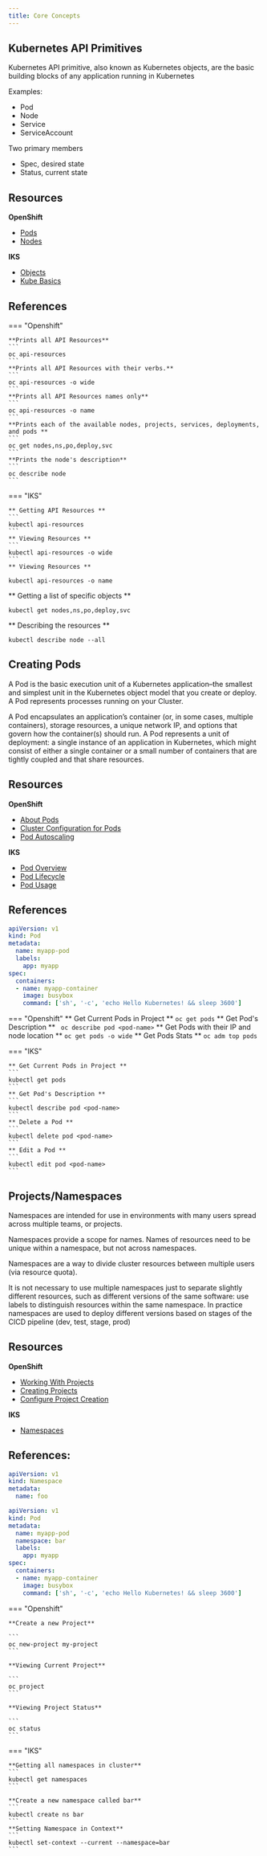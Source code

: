 ```yaml
---
title: Core Concepts
---
```

<!--- cSpell:ignore ICPA openshiftconsole Theia userid toolset crwexposeservice gradlew bluemix ocinstall Mico crwopenlink crwopenapp swaggerui gitpat gituser  buildconfig yourproject wireframe devenvsetup viewapp crwopenlink  atemplatized rtifactoryurlsetup Kata Koda configmap Katacoda checksetup cndp katacoda checksetup Linespace igccli regcred REPLACEME Tavis pipelinerun openshiftcluster invokecloudshell cloudnative sampleapp bwoolf hotspots multicloud pipelinerun Sricharan taskrun Vadapalli Rossel REPLACEME cloudnativesampleapp artifactoryuntar untar Hotspot devtoolsservices Piyum Zonooz Farr Kamal Arora Laszewski  Roadmap roadmap Istio Packt buildpacks automatable ksonnet jsonnet targetport podsiks SIGTERM SIGKILL minikube apiserver multitenant kubelet multizone Burstable checksetup handson  stockbffnode codepatterns devenvsetup newwindow preconfigured cloudantcredentials apikey Indexyaml classname  errorcondition tektonpipeline gradlew gitsecret viewapp cloudantgitpodscreen crwopenlink cdply crwopenapp -->

## Kubernetes API Primitives

Kubernetes API primitive, also known as Kubernetes objects, are the basic building blocks of any application running in Kubernetes

Examples:
- Pod
- Node
- Service
- ServiceAccount

Two primary members
- Spec, desired state
- Status, current state

## Resources

**OpenShift**
- [Pods](https://docs.openshift.com/container-platform/4.3/nodes/pods/nodes-pods-using.html)
- [Nodes](https://docs.openshift.com/container-platform/4.3/nodes/nodes/nodes-nodes-viewing.html)

**IKS**
- [Objects](https://kubernetes.io/docs/concepts/overview/working-with-objects/kubernetes-objects/)
- [Kube Basics](https://kubernetes.io/docs/tutorials/kubernetes-basics/)


## References

=== "Openshift"

    **Prints all API Resources**
    ```
    oc api-resources
    ```
    **Prints all API Resources with their verbs.**
    ```
    oc api-resources -o wide
    ```
    **Prints all API Resources names only**
    ```
    oc api-resources -o name
    ```
    **Prints each of the available nodes, projects, services, deployments, and pods ** 
    ```
    oc get nodes,ns,po,deploy,svc
    ```
    **Prints the node's description**
    ```
    oc describe node 
    ```



=== "IKS"

    ** Getting API Resources **
    ```
    kubectl api-resources
    ```
    ** Viewing Resources **
    ```
    kubectl api-resources -o wide
    ```
    ** Viewing Resources **
   ```
   kubectl api-resources -o name
   ```
   ** Getting a list of specific objects **
   ```
   kubectl get nodes,ns,po,deploy,svc
   ```
   ** Describing the resources **
   ```
   kubectl describe node --all
   ```


## Creating Pods
A Pod is the basic execution unit of a Kubernetes application–the smallest and simplest unit in the Kubernetes object model that you create or deploy. A Pod represents processes running on your Cluster.

A Pod encapsulates an application’s container (or, in some cases, multiple containers), storage resources, a unique network IP, and options that govern how the container(s) should run. A Pod represents a unit of deployment: a single instance of an application in Kubernetes, which might consist of either a single container or a small number of containers that are tightly coupled and that share resources.

## Resources

**OpenShift**
- [About Pods](https://docs.openshift.com/container-platform/4.3/nodes/pods/nodes-pods-using.html)
- [Cluster Configuration for Pods](https://docs.openshift.com/container-platform/4.3/nodes/pods/nodes-pods-configuring.html)
- [Pod Autoscaling](https://docs.openshift.com/container-platform/4.3/nodes/pods/nodes-pods-autoscaling.html)

**IKS**
- [Pod Overview](https://kubernetes.io/docs/concepts/workloads/pods/pod-overview/)
- [Pod Lifecycle](https://kubernetes.io/docs/concepts/workloads/pods/pod-lifecycle/)
- [Pod Usage](https://kubernetes.io/docs/concepts/workloads/pods/pod/)

## References

```yaml
apiVersion: v1
kind: Pod
metadata:
  name: myapp-pod
  labels:
    app: myapp
spec:
  containers:
  - name: myapp-container
    image: busybox
    command: ['sh', '-c', 'echo Hello Kubernetes! && sleep 3600']
```


=== "Openshift"
    ** Get Current Pods in Project **
    ```
    oc get pods
    ``` 
    ** Get Pod's Description **
    ``` 
    oc describe pod <pod-name>
    ```
    ** Get Pods with their IP and node location **
    ```
    oc get pods -o wide
    ```
    ** Get Pods Stats **
    ```
    oc adm top pods
    ```


=== "IKS"

    ** Get Current Pods in Project **
    ```
    kubectl get pods
    ``` 
    ** Get Pod's Description **
    ``` 
    kubectl describe pod <pod-name>
    ```
    ** Delete a Pod **
    ```
    kubectl delete pod <pod-name>
    ```
    ** Edit a Pod **
    ```
    kubectl edit pod <pod-name>
    ```


## Projects/Namespaces

Namespaces are intended for use in environments with many users spread across multiple teams, or projects.

Namespaces provide a scope for names. Names of resources need to be unique within a namespace, but not across namespaces.

Namespaces are a way to divide cluster resources between multiple users (via resource quota).

It is not necessary to use multiple namespaces just to separate slightly different resources, such as different versions of the same software: use labels to distinguish resources within the same namespace. In practice namespaces are used to deploy different versions based on stages of the CICD pipeline (dev, test, stage, prod)

## Resources

**OpenShift**
- [Working With Projects](https://docs.openshift.com/container-platform/4.3/applications/projects/working-with-projects.html)
- [Creating Projects](https://docs.openshift.com/container-platform/4.3/cli_reference/openshift_cli/getting-started-cli.html#creating-a-project)
- [Configure Project Creation](https://docs.openshift.com/container-platform/4.3/applications/projects/configuring-project-creation.html)

**IKS**
- [Namespaces](https://kubernetes.io/docs/concepts/overview/working-with-objects/namespaces/)

## References:

```yaml
apiVersion: v1
kind: Namespace
metadata:
  name: foo
```

```yaml
apiVersion: v1
kind: Pod
metadata:
  name: myapp-pod
  namespace: bar
  labels:
    app: myapp
spec:
  containers:
  - name: myapp-container
    image: busybox
    command: ['sh', '-c', 'echo Hello Kubernetes! && sleep 3600']
```


=== "Openshift"

    **Create a new Project** 

    ```
    oc new-project my-project
    ```

    **Viewing Current Project**

    ```
    oc project
    ```

    **Viewing Project Status**

    ```
    oc status
    ```

=== "IKS"

    **Getting all namespaces in cluster** 
    ```
    kubectl get namespaces
    ```

    **Create a new namespace called bar**
    ``` 
    kubectl create ns bar
    ```
    **Setting Namespace in Context**
    ``` 
    kubectl set-context --current --namespace=bar
    ```
